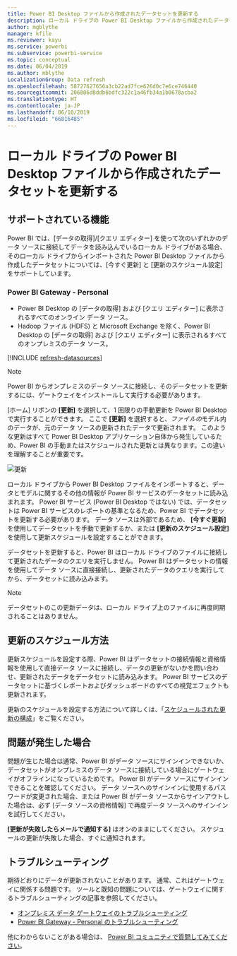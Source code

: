 ```yaml
---
title: Power BI Desktop ファイルから作成されたデータセットを更新する
description: ローカル ドライブの Power BI Desktop ファイルから作成されたデータセットを更新する
author: mgblythe
manager: kfile
ms.reviewer: kayu
ms.service: powerbi
ms.subservice: powerbi-service
ms.topic: conceptual
ms.date: 06/04/2019
ms.author: mblythe
LocalizationGroup: Data refresh
ms.openlocfilehash: 58727627656a3cb22ad7fce626d0c7e6ce746440
ms.sourcegitcommit: 206806d8ddb6bdfc322c1a46fb34a1b0678acba2
ms.translationtype: HT
ms.contentlocale: ja-JP
ms.lasthandoff: 06/10/2019
ms.locfileid: "66816485"
---
```

# <a name="refresh-a-dataset-created-from-a-power-bi-desktop-file-on-a-local-drive"></a>ローカル ドライブの Power BI Desktop ファイルから作成されたデータセットを更新する

## <a name="whats-supported"></a>サポートされている機能

Power BI では、[データの取得]/[クエリ エディター] を使って次のいずれかのデータ ソースに接続してデータを読み込んでいるローカル ドライブがある場合、そのローカル ドライブからインポートされた Power BI Desktop ファイルから作成したデータセットについては、[今すぐ更新] と [更新のスケジュール設定] をサポートしています。

### <a name="power-bi-gateway---personal"></a>Power BI Gateway - Personal

- Power BI Desktop の [データの取得] および [クエリ エディター] に表示されるすべてのオンライン データ ソース。
- Hadoop ファイル (HDFS) と Microsoft Exchange を除く、Power BI Desktop の [データの取得] および [クエリ エディター] に表示されるすべてのオンプレミスのデータ ソース。

<!-- Refresh Data sources-->
[!INCLUDE [refresh-datasources](./includes/refresh-datasources.md)]

> [!NOTE]
> Power BI からオンプレミスのデータ ソースに接続し、そのデータセットを更新するには、ゲートウェイをインストールして実行する必要があります。
>
>

[ホーム] リボンの **[更新]** を選択して、1 回限りの手動更新を Power BI Desktop で実行することができます。 ここで **[更新]** を選択すると、*ファイルの*モデル内のデータが、元のデータ ソースの更新されたデータで更新されます。 このような更新はすべて Power BI Desktop アプリケーション自体から発生しているため、Power BI の手動またはスケジュールされた更新とは異なります。この違いを理解することが重要です。

![更新](media/refresh-desktop-file-local-drive/pbix-refresh.png)

ローカル ドライブから Power BI Desktop ファイルをインポートすると、データとモデルに関するその他の情報が Power BI サービスのデータセットに読み込まれます。 Power BI サービス (Power BI Desktop ではない) では、データセットは Power BI サービスのレポートの基準となるため、Power BI でデータセットを更新する必要があります。 データ ソースは外部であるため、 **[今すぐ更新]** を使用してデータセットを手動で更新するか、または **[更新のスケジュール設定]** を使用して更新スケジュールを設定することができます。

データセットを更新すると、Power BI はローカル ドライブのファイルに接続して更新されたデータのクエリを実行しません。 Power BI はデータセットの情報を使用してデータ ソースに直接接続し、更新されたデータのクエリを実行してから、データセットに読み込みます。

> [!NOTE]
> データセットのこの更新データは、ローカル ドライブ上のファイルに再度同期されることはありません。
>
>

## <a name="how-do-i-schedule-refresh"></a>更新のスケジュール方法

更新スケジュールを設定する際、Power BI はデータセットの接続情報と資格情報を使用して直接データ ソースに接続し、データの更新がないかを問い合わせ、更新されたデータをデータセットに読み込みます。 Power BI サービスのデータセットに基づくレポートおよびダッシュボードのすべての視覚エフェクトも更新されます。

更新のスケジュールを設定する方法について詳しくは、「[スケジュールされた更新の構成](refresh-scheduled-refresh.md)」をご覧ください。

## <a name="when-things-go-wrong"></a>問題が発生した場合

問題が生じた場合は通常、Power BI がデータ ソースにサインインできないか、データセットがオンプレミスのデータ ソースに接続している場合にゲートウェイがオフラインになっているためです。 Power BI がデータ ソースにサインインできることを確認してください。 データ ソースへのサインインに使用するパスワードが変更された場合、または Power BI がデータ ソースからサインアウトした場合は、必ず [データ ソースの資格情報] で再度データ ソースへのサインインを試行してください。

**[更新が失敗したらメールで通知する]** はオンのままにしてください。 スケジュールの更新が失敗した場合、すぐに通知されます。

## <a name="troubleshooting"></a>トラブルシューティング

期待どおりにデータが更新されないことがあります。 通常、これはゲートウェイに関係する問題です。 ツールと既知の問題については、ゲートウェイに関するトラブルシューティングの記事を参照してください。

- [オンプレミス データ ゲートウェイのトラブルシューティング](service-gateway-onprem-tshoot.md)
- [Power BI Gateway - Personal のトラブルシューティング](service-admin-troubleshooting-power-bi-personal-gateway.md)

他にわからないことがある場合は、 [Power BI コミュニティで質問してみてください](http://community.powerbi.com/)。

